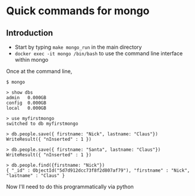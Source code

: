 # Quick commands for mongo

## Introduction

* Start by typing `make mongo_run` in the main directory
* `docker exec -it mongo /bin/bash` to use the command line interface within mongo

Once at the command line, 

```
$ mongo

> show dbs
admin   0.000GB
config  0.000GB
local   0.000GB

> use myfirstmongo
switched to db myfirstmongo

> db.people.save({ firstname: "Nick", lastname: "Claus"})
WriteResult({ "nInserted" : 1 })

> db.people.save({ firstname: "Santa", lastname: "Claus"})
WriteResult({ "nInserted" : 1 })

> db.people.find({firstname: "Nick"})
{ "_id" : ObjectId("5d7d912dcc73f8f2d807af79"), "firstname" : "Nick", "lastname" : "Claus" }

```

Now I'll need to do this programmatically via python



